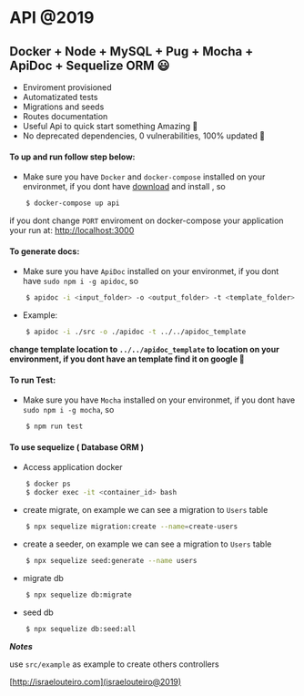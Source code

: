 #  API @2019

## Docker + Node + MySQL + Pug + Mocha + ApiDoc + Sequelize ORM 😃 

- Enviroment provisioned
- Automatizated tests
- Migrations and seeds
- Routes documentation 
- Useful Api to quick start something Amazing 🚀
- No deprecated dependencies, 0 vulnerabilities, 100% updated 🥳
  
#### To up and run follow step below:

- Make sure you have `Docker` and `docker-compose` installed on your environmet, if you dont have [download](https://hub.docker.com/editions/community/docker-ce-desktop-mac) and install , so 

```sh
    $ docker-compose up api
```

if you dont change `PORT` enviroment on docker-compose your application your run at: [http://localhost:3000](http://localhost:3000)

#### To generate docs:

- Make sure you have `ApiDoc` installed on your environmet, if you dont have `sudo npm i -g apidoc`, so 

```sh
    $ apidoc -i <input_folder> -o <output_folder> -t <template_folder>
```

- Example: 

```sh
    $ apidoc -i ./src -o ./apidoc -t ../../apidoc_template
```

**change template location to `../../apidoc_template` to location on your environment, if you dont have an template find it on google 🙂**

#### To run Test:

- Make sure you have `Mocha` installed on your environmet, if you dont have `sudo npm i -g mocha`, so 

```sh
    $ npm run test
```


#### To use sequelize ( Database ORM )

- Access application docker

```sh
    $ docker ps
    $ docker exec -it <container_id> bash
```

- create migrate, on example we can see a migration to `Users` table

```sh
    $ npx sequelize migration:create --name=create-users
```

- create a seeder, on example we can see a migration to `Users` table

```sh
    $ npx sequelize seed:generate --name users
```

- migrate db

```sh
    $ npx sequelize db:migrate
```

- seed db

```sh
    $ npx sequelize db:seed:all
```

***Notes***

use `src/example` as example to create others controllers 

[http://israelouteiro.com](israelouteiro@2019)

